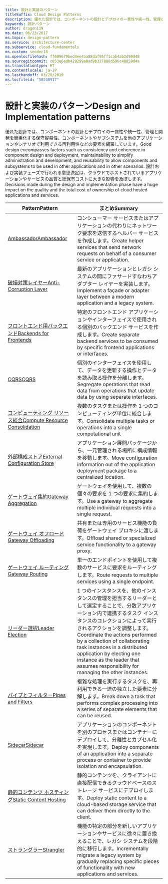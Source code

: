 ```yaml
---
title: 設計と実装のパターン
titleSuffix: Cloud Design Patterns
description: 優れた設計では、コンポーネントの設計とデプロイの一貫性や統一性、管理と開発を簡素化する保守容易性、コンポーネントやサブシステムを他のアプリケーションやシナリオで利用できる再利用性などの要素を網羅しています。 設計および実装フェーズで行われる意思決定は、クラウドでホストされているアプリケーションやサービスの品質と総保有コストに大きな影響を及ぼします。
keywords: 設計パターン
author: dragon119
ms.date: 06/23/2017
ms.topic: design-pattern
ms.service: architecture-center
ms.subservice: cloud-fundamentals
ms.custom: seodec18
ms.openlocfilehash: ff609679bed4ee4aa88daf95ff1cab4ab2d90d48
ms.sourcegitcommit: c053e6edb429299a0ad9b327888d596c48859d4a
ms.translationtype: HT
ms.contentlocale: ja-JP
ms.lasthandoff: 03/20/2019
ms.locfileid: "58248917"
---
```

# <a name="design-and-implementation-patterns"></a><span data-ttu-id="394a5-105">設計と実装のパターン</span><span class="sxs-lookup"><span data-stu-id="394a5-105">Design and Implementation patterns</span></span>

<span data-ttu-id="394a5-106">優れた設計では、コンポーネントの設計とデプロイの一貫性や統一性、管理と開発を簡素化する保守容易性、コンポーネントやサブシステムを他のアプリケーションやシナリオで利用できる再利用性などの要素を網羅しています。</span><span class="sxs-lookup"><span data-stu-id="394a5-106">Good design encompasses factors such as consistency and coherence in component design and deployment, maintainability to simplify administration and development, and reusability to allow components and subsystems to be used in other applications and in other scenarios.</span></span> <span data-ttu-id="394a5-107">設計および実装フェーズで行われる意思決定は、クラウドでホストされているアプリケーションやサービスの品質と総保有コストに大きな影響を及ぼします。</span><span class="sxs-lookup"><span data-stu-id="394a5-107">Decisions made during the design and implementation phase have a huge impact on the quality and the total cost of ownership of cloud hosted applications and services.</span></span>

|                                <span data-ttu-id="394a5-108">Pattern</span><span class="sxs-lookup"><span data-stu-id="394a5-108">Pattern</span></span>                                 |                                                                                                      <span data-ttu-id="394a5-109">まとめ</span><span class="sxs-lookup"><span data-stu-id="394a5-109">Summary</span></span>                                                                                                       |
|------------------------------------------------------------------------|--------------------------------------------------------------------------------------------------------------------------------------------------------------------------------------------------------------------|
|                     [<span data-ttu-id="394a5-110">Ambassador</span><span class="sxs-lookup"><span data-stu-id="394a5-110">Ambassador</span></span>](../ambassador.md)                     |                                                         <span data-ttu-id="394a5-111">コンシューマー サービスまたはアプリケーションの代わりにネットワーク要求を送信するヘルパー サービスを作成します。</span><span class="sxs-lookup"><span data-stu-id="394a5-111">Create helper services that send network requests on behalf of a consumer service or application.</span></span>                                                          |
|          [<span data-ttu-id="394a5-112">破損対策レイヤー</span><span class="sxs-lookup"><span data-stu-id="394a5-112">Anti-Corruption Layer</span></span>](../anti-corruption-layer.md)          |                                                               <span data-ttu-id="394a5-113">最新のアプリケーションとレガシ システムの間にファサードすなわちアダプター レイヤーを実装します。</span><span class="sxs-lookup"><span data-stu-id="394a5-113">Implement a façade or adapter layer between a modern application and a legacy system.</span></span>                                                                |
|         [<span data-ttu-id="394a5-114">フロントエンド用バックエンド</span><span class="sxs-lookup"><span data-stu-id="394a5-114">Backends for Frontends</span></span>](../backends-for-frontends.md)         |                                                          <span data-ttu-id="394a5-115">特定のフロントエンド アプリケーションやインターフェイスで使用される個別のバックエンド サービスを作成します。</span><span class="sxs-lookup"><span data-stu-id="394a5-115">Create separate backend services to be consumed by specific frontend applications or interfaces.</span></span>                                                          |
|                           [<span data-ttu-id="394a5-116">CQRS</span><span class="sxs-lookup"><span data-stu-id="394a5-116">CQRS</span></span>](../cqrs.md)                           |                                                         <span data-ttu-id="394a5-117">個別のインターフェイスを使用して、データを更新する操作とデータを読み取る操作を分離します。</span><span class="sxs-lookup"><span data-stu-id="394a5-117">Segregate operations that read data from operations that update data by using separate interfaces.</span></span>                                                         |
| [<span data-ttu-id="394a5-118">コンピューティング リソース統合</span><span class="sxs-lookup"><span data-stu-id="394a5-118">Compute Resource Consolidation</span></span>](../compute-resource-consolidation.md) |                                                                     <span data-ttu-id="394a5-119">複数のタスクまたは操作を 1 つのコンピューティング単位に統合します。</span><span class="sxs-lookup"><span data-stu-id="394a5-119">Consolidate multiple tasks or operations into a single computational unit</span></span>                                                                      |
|   [<span data-ttu-id="394a5-120">外部構成ストア</span><span class="sxs-lookup"><span data-stu-id="394a5-120">External Configuration Store</span></span>](../external-configuration-store.md)   |                                                        <span data-ttu-id="394a5-121">アプリケーション展開パッケージから、一元管理される場所に構成情報を移動します。</span><span class="sxs-lookup"><span data-stu-id="394a5-121">Move configuration information out of the application deployment package to a centralized location.</span></span>                                                         |
|            [<span data-ttu-id="394a5-122">ゲートウェイ集約</span><span class="sxs-lookup"><span data-stu-id="394a5-122">Gateway Aggregation</span></span>](../gateway-aggregation.md)            |                                                                   <span data-ttu-id="394a5-123">ゲートウェイを使用して、複数の個々の要求を 1 つの要求に集約します。</span><span class="sxs-lookup"><span data-stu-id="394a5-123">Use a gateway to aggregate multiple individual requests into a single request.</span></span>                                                                   |
|             [<span data-ttu-id="394a5-124">ゲートウェイ オフロード</span><span class="sxs-lookup"><span data-stu-id="394a5-124">Gateway Offloading</span></span>](../gateway-offloading.md)             |                                                                      <span data-ttu-id="394a5-125">共有または専用のサービス機能の負荷をゲートウェイ プロキシに渡します。</span><span class="sxs-lookup"><span data-stu-id="394a5-125">Offload shared or specialized service functionality to a gateway proxy.</span></span>                                                                       |
|                [<span data-ttu-id="394a5-126">ゲートウェイ ルーティング</span><span class="sxs-lookup"><span data-stu-id="394a5-126">Gateway Routing</span></span>](../gateway-routing.md)                |                                                                            <span data-ttu-id="394a5-127">単一のエンドポイントを使用して複数のサービスに要求をルーティングします。</span><span class="sxs-lookup"><span data-stu-id="394a5-127">Route requests to multiple services using a single endpoint.</span></span>                                                                            |
|                [<span data-ttu-id="394a5-128">リーダー選択</span><span class="sxs-lookup"><span data-stu-id="394a5-128">Leader Election</span></span>](../leader-election.md)                | <span data-ttu-id="394a5-129">1 つのインスタンスを、他のインスタンスの管理を担当するリーダーとして選定することで、分散アプリケーション内で連携するタスク インスタンスのコレクションによって実行されるアクションを調整します。</span><span class="sxs-lookup"><span data-stu-id="394a5-129">Coordinate the actions performed by a collection of collaborating task instances in a distributed application by electing one instance as the leader that assumes responsibility for managing the other instances.</span></span> |
|              [<span data-ttu-id="394a5-130">パイプとフィルター</span><span class="sxs-lookup"><span data-stu-id="394a5-130">Pipes and Filters</span></span>](../pipes-and-filters.md)              |                                                     <span data-ttu-id="394a5-131">複雑な処理を実行するタスクを、再利用できる一連の独立した要素に分解します。</span><span class="sxs-lookup"><span data-stu-id="394a5-131">Break down a task that performs complex processing into a series of separate elements that can be reused.</span></span>                                                      |
|                        [<span data-ttu-id="394a5-132">Sidecar</span><span class="sxs-lookup"><span data-stu-id="394a5-132">Sidecar</span></span>](../sidecar.md)                        |                                                  <span data-ttu-id="394a5-133">アプリケーションのコンポーネントを別のプロセスまたはコンテナーにデプロイして、分離性とカプセル化を実現します。</span><span class="sxs-lookup"><span data-stu-id="394a5-133">Deploy components of an application into a separate process or container to provide isolation and encapsulation.</span></span>                                                  |
|         [<span data-ttu-id="394a5-134">静的コンテンツ ホスティング</span><span class="sxs-lookup"><span data-stu-id="394a5-134">Static Content Hosting</span></span>](../static-content-hosting.md)         |                                                        <span data-ttu-id="394a5-135">静的コンテンツを、クライアントに直接配信できるクラウドベースのストレージ サービスにデプロイします。</span><span class="sxs-lookup"><span data-stu-id="394a5-135">Deploy static content to a cloud-based storage service that can deliver them directly to the client.</span></span>                                                        |
|                      [<span data-ttu-id="394a5-136">ストラングラー</span><span class="sxs-lookup"><span data-stu-id="394a5-136">Strangler</span></span>](../strangler.md)                      |                                         <span data-ttu-id="394a5-137">機能の特定の部分を新しいアプリケーションやサービスに徐々に置き換えることで、レガシ システムを段階的に移行します。</span><span class="sxs-lookup"><span data-stu-id="394a5-137">Incrementally migrate a legacy system by gradually replacing specific pieces of functionality with new applications and services.</span></span>                                          |
